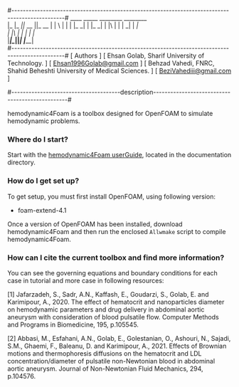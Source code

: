#------------------------------------------------------------------------------------------------#
                          ____  _____  ________  ________  
                         |_   \|_   _||_   __  ||_   __  | 
                           |   \ | |    | |_ \_|  | |_ \_| 
                           | |\ \| |    |  _|     |  _|    
                          _| |_\   |_  _| |_     _| |_     
                         |_____|\____||_____|   |_____|   
#------------------------------------------------------------------------------------------------#
[                                    Authors                                                      ]
[                 Ehsan Golab, Sharif University of Technology.                                  ]
[                           Ehsan1996Golab@gmail.com                                             ]
[                 Behzad Vahedi, FNRC, Shahid Beheshti University of Medical Sciences.           ]
[                           BeziVahediii@gmail.com                                               ]                     


#--------------------------------------description------------------------------------------------#

hemodynamic4Foam is a toolbox designed for OpenFOAM to simulate hemodynamic problems.


### Where do I start? ###

Start with the [hemodynamic4Foam userGuide](), located in the documentation directory.



### How do I get set up? ###

To get setup, you must first install OpenFOAM, using following version:
- foam-extend-4.1

Once a version of OpenFOAM has been installed, download hemodynamic4Foam and then run the enclosed `Allwmake` script to compile hemodynamic4Foam.



### How can I cite the current toolbox and find more information? ###

You can see the governing equations and boundary conditions for each case in tutorial and more case in following resources:

[1] Jafarzadeh, S., Sadr, A.N., Kaffash, E., Goudarzi, S., Golab, E. and Karimipour, A., 2020. The effect of hematocrit and nanoparticles diameter on hemodynamic parameters and drug delivery in abdominal aortic aneurysm with consideration of blood pulsatile flow. Computer Methods and Programs in Biomedicine, 195, p.105545.

[2] Abbasi, M., Esfahani, A.N., Golab, E., Golestanian, O., Ashouri, N., Sajadi, S.M., Ghaemi, F., Baleanu, D. and Karimipour, A., 2021. Effects of Brownian motions and thermophoresis diffusions on the hematocrit and LDL concentration/diameter of pulsatile non-Newtonian blood in abdominal aortic aneurysm. Journal of Non-Newtonian Fluid Mechanics, 294, p.104576.
